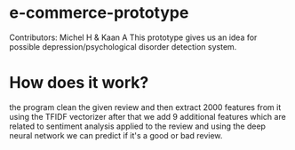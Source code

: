 # e-commerce-prototype
Contributors: Michel H & Kaan A
This prototype gives us an idea for possible depression/psychological disorder detection system.
# How does it work?
the program clean the given review and then extract 2000 features from it using the TFIDF vectorizer after that we add 9 additional  features which are related to sentiment analysis applied to the review and using the deep neural network we can predict if it's a good or bad review.


